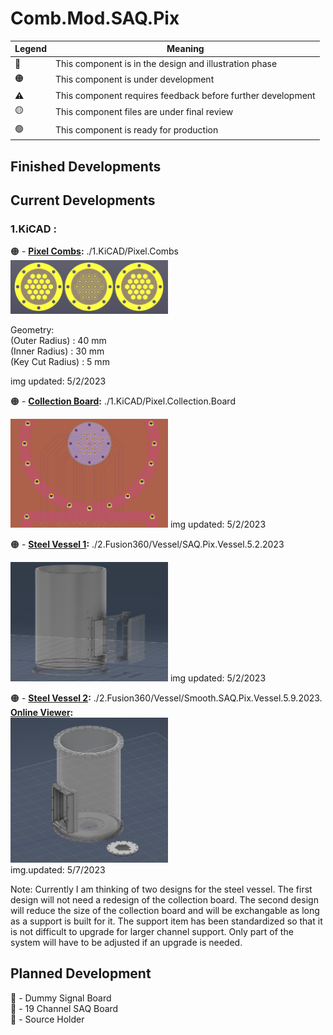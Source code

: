 # Comb.Mod.SAQ.Pix

|   Legend       |  Meaning                      |
|----------------|-------------------------------|
|📝| This component is in the design and illustration phase            |
|🟠| This component is under development            |
|⚠️| This component requires feedback before further development |
|🟡| This component files are under final review |
|🟢| This component is ready for production |







## Finished Developments  
  
## Current Developments  
### 1.KiCAD :  
🟠 - **[Pixel Combs](/1.KiCAD/Pixel.Combs):** ./1.KiCAD/Pixel.Combs  
<img src="./ReadMeAssets/Images/Pixel.Combs.png" width="50%">   
  
Geometry:  
(Outer Radius) : 40 mm  
(Inner Radius) : 30 mm  
(Key Cut Radius) : 5 mm  
  
  
img updated: 5/2/2023  
  
🟠 - **[Collection Board](/1.KiCAD/Pixel.Collection.Board):** ./1.KiCAD/Pixel.Collection.Board  
  
<img src="./ReadMeAssets/Images/Pixel.Collection.Board.png" width="50%">   
img updated: 5/2/2023  

🟠 - **[Steel Vessel 1](/2.Fusion360/Vessel):** ./2.Fusion360/Vessel/SAQ.Pix.Vessel.5.2.2023    
  
<img src="./ReadMeAssets/Images/Steel.Vessel.png" width="50%">   
img updated: 5/2/2023  

🟠 - **[Steel Vessel 2](/2.Fusion360/Vessel):** ./2.Fusion360/Vessel/Smooth.SAQ.Pix.Vessel.5.9.2023.   
  **[Online Viewer](/ReadMEAssets/Files/):**  
<img src="./ReadMeAssets/Images/Steel.Vessel.2.png" width="50%">   
img.updated: 5/7/2023  

Note:  Currently I am thinking of two designs for the steel vessel. The first design will not need a redesign of the collection board. The second design will reduce the size of the collection board and will be exchangable as long as a support is built for it. The support item has been standardized so that it is not difficult to upgrade for larger channel support. Only part of the system will have to be adjusted if an upgrade is needed.     
   
## Planned Development

📝 - Dummy Signal Board  
📝 - 19 Channel SAQ Board  
📝 - Source Holder  

